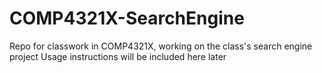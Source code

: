 # COMP4321X-SearchEngine
Repo for classwork in COMP4321X, working on the class's search engine project
Usage instructions will be included here later
